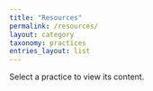 ```yaml
---
title: "Resources"
permalink: /resources/
layout: category
taxonomy: practices
entries_layout: list
---
```

Select a practice to view its content.
